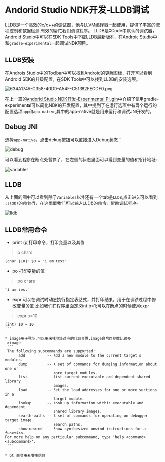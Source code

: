 # Andorid Studio NDK开发-LLDB调试
LLDB是一个高效的c/c++的调试器，他与LLVM编译器一起使用，提供了丰富的流程控制和数据检测,有效的帮忙我们调试程序。
LLDB是XCode中默认的调试器，Android Studio中可以在SDK Tools中下载LLDB最新版本，在Android Studio中和`gradle-experimental`一起调试NDK项目。

## LLDB安装
在Androis Studio中的Toolbar中可以找到Android的更新图标，打开可以看到Android SDK的升级配置，在SDK Tools中可以找到LLDB的安装选项。

![634A174A-C358-40DD-A54F-C51382FECDF0.png](http://upload-images.jianshu.io/upload_images/22188-e998f2f638af115e.png?imageMogr2/auto-orient/strip%7CimageView2/2/w/1240)


在上一篇的[Andorid Studio NDK开发-Experimental Plugin](http://www.jianshu.com/p/dc63d8997df2)中介绍了使用gradle-experimental可以简化NDK的开发配置，其中提到了在运行选项中有两个运行的配置选项`app`和`app-native`,其中的app-native就是用来运行和调试JNI开发的。

## Debug JNI
选择`app-native`，点击debug按钮可以直接进入Debug状态：

![debug](http://upload-images.jianshu.io/upload_images/22188-b7f5571df9640a3d.png?imageMogr2/auto-orient/strip%7CimageView2/2/w/1240)

可以看到程序在断点处暂停了，在左侧的状态里面可以看到变量的值和指针地址:

![variables](http://upload-images.jianshu.io/upload_images/22188-a15de7514a8e34b3.png?imageMogr2/auto-orient/strip%7CimageView2/2/w/1240)


## LLDB
从上面的图中可以看到除了`Variables`以外还有一个tab是`LLDB`,点击进入可以看到`(lldb)`的命令行，在这里面我们可以输入LLDB的命令，帮助调试程序。

![lldb](http://upload-images.jianshu.io/upload_images/22188-d989d52be1d54e6a.png?imageMogr2/auto-orient/strip%7CimageView2/2/w/1240)


## LLDB常用命令
* print (p)打印命令，打印变量以及其值
> p chars
```
(char [10]) $0 = "i am test"
```
* po 打印变量的值
>po chars
```
"i am test"
```
* expr 可以在调试时动态执行指定表达式，并打印结果，用于在调试过程中修改变量的值
比如我们在程序里面定义int b=1;可以在断点的时候使用expr
>expr b=10
```
(int) $0 = 10
``` 

* image用于寻址,可以用来栈地址对应的代码位置,image命令的参数比较多
 >image
 ```
 The following subcommands are supported:
      add          -- Add a new module to the current target's modules.
      dump         -- A set of commands for dumping information about one or
                      more target modules.
      list         -- List current executable and dependent shared library
                      images.
      load         -- Set the load addresses for one or more sections in a
                      target module.
      lookup       -- Look up information within executable and dependent
                      shared library images.
      search-paths -- A set of commands for operating on debugger target image
                      search paths.
      show-unwind  -- Show synthesized unwind instructions for a function.
For more help on any particular subcommand, type 'help <command> <subcommand>'.
 ```

* bt 命令用来堆栈信息
